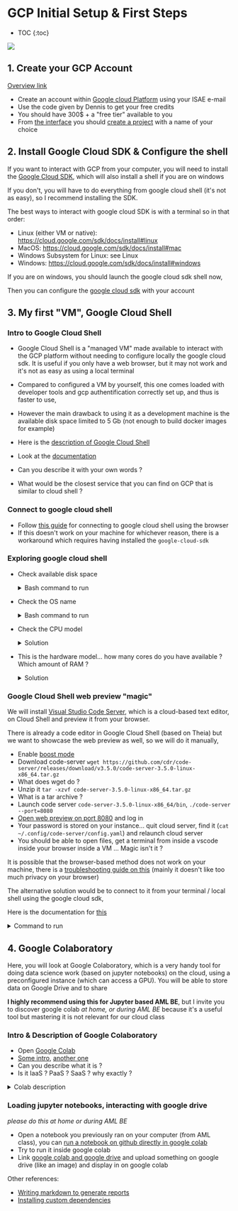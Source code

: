 # GCP Initial Setup & First Steps

* TOC
{:toc}

![](https://cloud.google.com/docs/overview)

## 1. Create your GCP Account

[Overview link](https://cloud.google.com/docs/overview)

* Create an account within [Google cloud Platform](https://console.cloud.google.com) using your ISAE e-mail
* Use the code given by Dennis to get your free credits
* You should have 300$ + a "free tier" available to you
* From [the interface](https://console.cloud.google.com) you should [create a project](https://cloud.google.com/resource-manager/docs/creating-managing-projects) with a name of your choice

## 2. Install Google Cloud SDK & Configure the shell

If you want to interact with GCP from your computer, you will need to install the [Google Cloud SDK](https://cloud.google.com/sdk), which will also install a shell if you are on windows

If you don't, you will have to do everything from google cloud shell (it's not as easy), so I recommend installing the SDK.

The best ways to interact with google cloud SDK is with a terminal so in that order:

* Linux (either VM or native): https://cloud.google.com/sdk/docs/install#linux
* MacOS: https://cloud.google.com/sdk/docs/install#mac
* Windows Subsystem for Linux: see Linux
* Windows: https://cloud.google.com/sdk/docs/install#windows

If you are on windows, you should launch the google cloud sdk shell now,

Then you can configure the [google cloud sdk](https://cloud.google.com/sdk/docs/initializing) with your account

## 3. My first "VM", Google Cloud Shell

### Intro to Google Cloud Shell

* Google Cloud Shell is a "managed VM" made available to interact with the GCP platform without needing to configure locally the google cloud sdk. It is useful if you only have a web browser, but it may not work and it's not as easy as using a local terminal
* Compared to configured a VM by yourself, this one comes loaded with developer tools and gcp authentification correctly set up, and thus is faster to use,
* However the main drawback to using it as a development machine is the available disk space limited to 5 Gb (not enough to build docker images for example)
* Here is the [description of Google Cloud Shell](https://cloud.google.com/shell)
* Look at the [documentation](https://cloud.google.com/shell/docs/how-cloud-shell-works)

* Can you describe it with your own words ?
* What would be the closest service that you can find on GCP that is similar to cloud shell ?

### Connect to google cloud shell

* Follow [this guide](https://cloud.google.com/shell/docs/using-cloud-shell) for connecting to google cloud shell using the browser
* If this doesn't work on your machine for whichever reason, there is a workaround which requires having installed the `google-cloud-sdk`

### Exploring google cloud shell

* Check available disk space

  <details><summary>Bash command to run</summary>

    `df -h`

  </details>

* Check the OS name

  <details><summary>Bash command to run</summary>

    `cat /etc/os-release`

  </details>

* Check the CPU model

  <details><summary>Solution</summary>

    `cat /proc/cpuinfo`

  </details>

* This is the hardware model... how many cores do you have available ? Which amount of RAM ?

  <details><summary>Solution</summary>

      `htop` will give you your current usage and available cores, or you can do `nproc`

  </details>

### Google Cloud Shell web preview "magic"

We will install [Visual Studio Code Server](https://github.com/cdr/code-server/), which is a cloud-based text editor, on Cloud Shell and preview it from your browser.

There is already a code editor in Google Cloud Shell (based on Theia) but we want to showcase the web preview as well, so we will do it manually,

* Enable [boost mode](https://cloud.google.com/shell/docs/how-cloud-shell-works#boost_mode)
* Download code-server `wget https://github.com/cdr/code-server/releases/download/v3.5.0/code-server-3.5.0-linux-x86_64.tar.gz`
* What does wget do ?
* Unzip it `tar -xzvf code-server-3.5.0-linux-x86_64.tar.gz`
* What is a tar archive ?
* Launch code server `code-server-3.5.0-linux-x86_64/bin`, `./code-server --port=8080` 
* [Open web preview on port 8080](https://cloud.google.com/shell/docs/using-web-preview) and log in
* Your password is stored on your instance... quit cloud server, find it (`cat ~/.config/code-server/config.yaml`) and relaunch cloud server
* You should be able to open files, get a terminal from inside a vscode inside your browser inside a VM ... Magic isn't it ?

It is possible that the browser-based method does not work on your machine, there is a [troubleshooting guide on this](https://cloud.google.com/shell/docs/limitations#private_browsing_and_disabled_third-party_cookies) (mainly it doesn't like too much privacy on your browser)

The alternative solution would be to connect to it from your terminal / local shell using the google cloud sdk,

Here is the documentation for [this](https://cloud.google.com/sdk/gcloud/reference/alpha/cloud-shell)

<details><summary>Command to run</summary>

  To connect to your google cloud shell instance and enable web preview, the command to run is

  `gcloud alpha cloud-shell ssh -- -L 8080:localhost:8080`

</details>

## 4. Google Colaboratory

Here, you will look at Google Colaboratory, which is a very handy tool for doing data science work (based on jupyter notebooks) on the cloud, using a preconfigured instance (which can access a GPU). You will be able to store data on Google Drive and to share

**I highly recommend using this for Jupyter based AML BE**, but I invite you to discover google colab *at home, or during AML BE* because it's a useful tool but mastering it is not relevant for our cloud class

### Intro & Description of Google Colaboratory

* Open [Google Colab](https://colab.research.google.com/notebooks/intro.ipynb)
* [Some intro](https://ledatascientist.com/google-colab-le-guide-ultime/), [another one](https://towardsdatascience.com/getting-started-with-google-colab-f2fff97f594c)
* Can you describe what it is ?
* Is it IaaS ? PaaS ? SaaS ? why exactly ?

<details><summary>Colab description</summary>

  Colaboratory, or "Colab" for short, allows you to write and execute Python in your browser, with

      Zero configuration required
      Free access to GPUs
      Easy sharing

  It offers a "jupyter notebook - like" interface, and allows to install your own dependencies by running bash commands inside the VM, with connection to google drive, google sheets

  You can manipulate the notebooks from your Google Drive and share it like it was a GDoc document

  It's essentially between SaaS and PaaS, it offers you a development platform without you having to manage anything except your code and your data (which are both data from the cloud provider point of view)

</details>

### Loading jupyter notebooks, interacting with google drive

*please do this at home or during AML BE*

* Open a notebook you previously ran on your computer (from AML class), you can [run a notebook on github directly in google colab](https://colab.research.google.com/github/googlecolab/colabtools/blob/master/notebooks/colab-github-demo.ipynb)
* Try to run it inside google colab
* Link [google colab and google drive](https://colab.research.google.com/notebooks/io.ipynb) and upload something on google drive (like an image) and display in on google colab

Other references:

* [Writing markdown to generate reports](https://colab.research.google.com/notebooks/markdown_guide.ipynb)
* [Installing custom dependencies](https://colab.research.google.com/notebooks/snippets/importing_libraries.ipynb)
